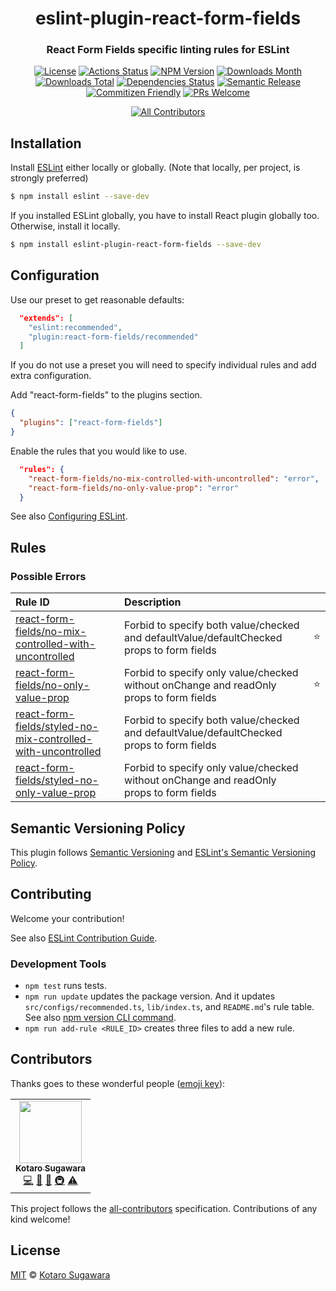 <div align="center">

<h1>eslint-plugin-react-form-fields</h1>

<h3>React Form Fields specific linting rules for ESLint</h3>

[![License](https://img.shields.io/badge/License-MIT-blue.svg?style=flat-square)](LICENSE)
[![Actions Status](https://github.com/kotarella1110/eslint-plugin-react-form-fields/workflows/CI/badge.svg)](https://github.com/kotarella1110/eslint-plugin-react-form-fields/actions?query=workflow%3ACI)
[![NPM Version](https://img.shields.io/npm/v/eslint-plugin-react-form-fields?style=flat-square)](https://www.npmjs.com/package/eslint-plugin-react-form-fields)
[![Downloads Month](https://img.shields.io/npm/dm/eslint-plugin-react-form-fields?style=flat-square)](https://www.npmjs.com/package/eslint-plugin-react-form-fields)
[![Downloads Total](https://img.shields.io/npm/dt/eslint-plugin-react-form-fields?style=flat-square)](https://www.npmjs.com/package/eslint-plugin-react-form-fields)
[![Dependencies Status](https://david-dm.org/kotarella1110/eslint-plugin-react-form-fields.svg?style=flat-square)](https://david-dm.org/kotarella1110/eslint-plugin-react-form-fields)
[![Semantic Release](https://img.shields.io/badge/%F0%9F%93%A6%F0%9F%9A%80-semantic--release-e10079.svg?style=flat-square)](https://github.com/semantic-release/semantic-release)
[![Commitizen Friendly](https://img.shields.io/badge/commitizen-friendly-brightgreen.svg?style=flat-square)](http://commitizen.github.io/cz-cli/)
[![PRs Welcome](https://img.shields.io/badge/PRs-welcome-green.svg?style=flat-square)](CONTRIBUTING.md)

<!-- ALL-CONTRIBUTORS-BADGE:START - Do not remove or modify this section -->

[![All Contributors](https://img.shields.io/badge/all_contributors-1-orange.svg?style=flat-square)](#contributors-)

<!-- ALL-CONTRIBUTORS-BADGE:END -->

</div>

## Installation

Install [ESLint](https://www.github.com/eslint/eslint) either locally or globally. (Note that locally, per project, is strongly preferred)

```sh
$ npm install eslint --save-dev
```

If you installed ESLint globally, you have to install React plugin globally too. Otherwise, install it locally.

```sh
$ npm install eslint-plugin-react-form-fields --save-dev
```

## Configuration

Use our preset to get reasonable defaults:

```json
  "extends": [
    "eslint:recommended",
    "plugin:react-form-fields/recommended"
  ]
```

If you do not use a preset you will need to specify individual rules and add extra configuration.

Add "react-form-fields" to the plugins section.

```json
{
  "plugins": ["react-form-fields"]
}
```

Enable the rules that you would like to use.

```json
  "rules": {
    "react-form-fields/no-mix-controlled-with-uncontrolled": "error",
    "react-form-fields/no-only-value-prop": "error"
  }
```

See also [Configuring ESLint](https://eslint.org/docs/user-guide/configuring).

## Rules

<!--RULE_TABLE_BEGIN-->

### Possible Errors

| Rule ID                                                                                                                    | Description                                                                               |     |
| :------------------------------------------------------------------------------------------------------------------------- | :---------------------------------------------------------------------------------------- | :-: |
| [react-form-fields/no-mix-controlled-with-uncontrolled](./docs/rules/no-mix-controlled-with-uncontrolled.md)               | Forbid to specify both value/checked and defaultValue/defaultChecked props to form fields | ⭐️ |
| [react-form-fields/no-only-value-prop](./docs/rules/no-only-value-prop.md)                                                 | Forbid to specify only value/checked without onChange and readOnly props to form fields   | ⭐️ |
| [react-form-fields/styled-no-mix-controlled-with-uncontrolled](./docs/rules/styled-no-mix-controlled-with-uncontrolled.md) | Forbid to specify both value/checked and defaultValue/defaultChecked props to form fields |     |
| [react-form-fields/styled-no-only-value-prop](./docs/rules/styled-no-only-value-prop.md)                                   | Forbid to specify only value/checked without onChange and readOnly props to form fields   |     |

<!--RULE_TABLE_END-->

## Semantic Versioning Policy

This plugin follows [Semantic Versioning](http://semver.org/) and [ESLint's Semantic Versioning Policy](https://github.com/eslint/eslint#semantic-versioning-policy).

## Contributing

Welcome your contribution!

See also [ESLint Contribution Guide](https://eslint.org/docs/developer-guide/contributing/).

### Development Tools

- `npm test` runs tests.
- `npm run update` updates the package version. And it updates `src/configs/recommended.ts`, `lib/index.ts`, and `README.md`'s rule table. See also [npm version CLI command](https://docs.npmjs.com/cli/version).
- `npm run add-rule <RULE_ID>` creates three files to add a new rule.

## Contributors

Thanks goes to these wonderful people ([emoji key](https://allcontributors.org/docs/en/emoji-key)):

<!-- ALL-CONTRIBUTORS-LIST:START - Do not remove or modify this section -->
<!-- prettier-ignore-start -->
<!-- markdownlint-disable -->
<table>
  <tr>
    <td align="center"><a href="https://qiita.com/kotarella1110"><img src="https://avatars.githubusercontent.com/u/12913947?v=4?s=100" width="100px;" alt=""/><br /><sub><b>Kotaro Sugawara</b></sub></a><br /><a href="https://github.com/kotarella1110/eslint-plugin-react-form-fields/commits?author=kotarella1110" title="Code">💻</a> <a href="https://github.com/kotarella1110/eslint-plugin-react-form-fields/commits?author=kotarella1110" title="Documentation">📖</a> <a href="#ideas-kotarella1110" title="Ideas, Planning, & Feedback">🤔</a> <a href="#infra-kotarella1110" title="Infrastructure (Hosting, Build-Tools, etc)">🚇</a> <a href="https://github.com/kotarella1110/eslint-plugin-react-form-fields/commits?author=kotarella1110" title="Tests">⚠️</a></td>
  </tr>
</table>

<!-- markdownlint-restore -->
<!-- prettier-ignore-end -->

<!-- ALL-CONTRIBUTORS-LIST:END -->

This project follows the [all-contributors](https://github.com/all-contributors/all-contributors) specification. Contributions of any kind welcome!

## License

[MIT](./LICENSE) © [Kotaro Sugawara](https://twitter.com/kotarella1110)
